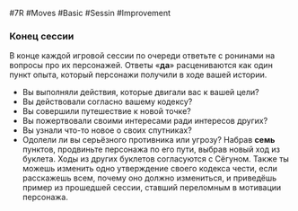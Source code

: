 #7R #Moves #Basic #Sessin #Improvement 
### Конец сессии

В конце каждой игровой сессии по очереди ответьте с ронинами на вопросы про их персонажей. Ответы «**да**» расцениваются как один пункт опыта, который персонажи получили в ходе вашей истории.
- Вы выполняли действия, которые двигали вас к вашей цели?
- Вы действовали согласно вашему кодексу?
- Вы совершили путешествие к новой точке?
- Вы пожертвовали своими интересами ради интересов других?
- Вы узнали что-то новое о своих спутниках?
- Одолели ли вы серьёзного противника или угрозу? 
Набрав **семь** пунктов, продвиньте персонажа по его пути, выбрав новый ход из буклета. Ходы из других буклетов согласуются с Сёгуном. Также ты можешь изменить одно утверждение своего кодекса чести, если расскажешь всем, почему оно должно измениться, и приведёшь пример из прошедшей сессии, ставший переломным в мотивации персонажа. 